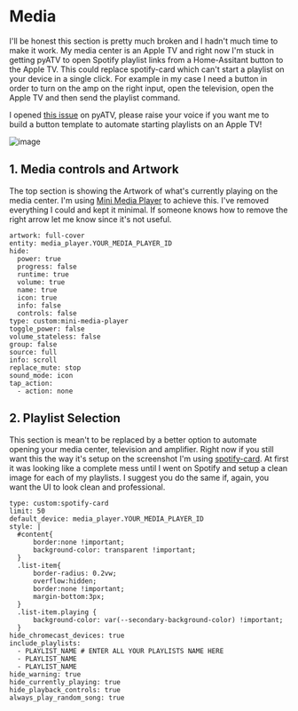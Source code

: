 # Media

I'll be honest this section is pretty much broken and I hadn't much time to make it work. My media center is an Apple TV and right now I'm stuck in getting pyATV to open Spotify playlist links from a Home-Assitant button to the Apple TV. This could replace spotify-card which can't start a playlist on your device in a single click. For example in my case I need a button in order to turn on the amp on the right input, open the television, open the Apple TV and then send the playlist command.

I opened [this issue](https://github.com/postlund/pyatv/issues/2311) on pyATV, please raise your voice if you want me to build a button template to automate starting playlists on an Apple TV!

![image](https://github.com/gravelfreeman/graphite-dashboard-mobile/assets/44218371/e508b569-c5d1-4df7-8354-c64ca466bc03)

## 1. Media controls and Artwork

The top section is showing the Artwork of what's currently playing on the media center. I'm using [Mini Media Player](https://github.com/kalkih/mini-media-player) to achieve this. I've removed everything I could and kept it minimal. If someone knows how to remove the right arrow let me know since it's not useful.

```
artwork: full-cover
entity: media_player.YOUR_MEDIA_PLAYER_ID
hide:
  power: true
  progress: false
  runtime: true
  volume: true
  name: true
  icon: true
  info: false
  controls: false
type: custom:mini-media-player
toggle_power: false
volume_stateless: false
group: false
source: full
info: scroll
replace_mute: stop
sound_mode: icon
tap_action:
  - action: none
```

## 2. Playlist Selection

This section is mean't to be replaced by a better option to automate opening your media center, television and amplifier. Right now if you still want this the way it's setup on the screenshot I'm using [spotify-card](https://github.com/custom-cards/spotify-card). At first it was looking like a complete mess until I went on Spotify and setup a clean image for each of my playlists. I suggest you do the same if, again, you want the UI to look clean and professional.

```
type: custom:spotify-card
limit: 50
default_device: media_player.YOUR_MEDIA_PLAYER_ID
style: |
  #content{
      border:none !important;
      background-color: transparent !important;
  }
  .list-item{
      border-radius: 0.2vw;
      overflow:hidden;
      border:none !important;
      margin-bottom:3px;
  }
  .list-item.playing {
      background-color: var(--secondary-background-color) !important;
  }
hide_chromecast_devices: true
include_playlists:
  - PLAYLIST_NAME # ENTER ALL YOUR PLAYLISTS NAME HERE
  - PLAYLIST_NAME
  - PLAYLIST_NAME
hide_warning: true
hide_currently_playing: true
hide_playback_controls: true
always_play_random_song: true
```
